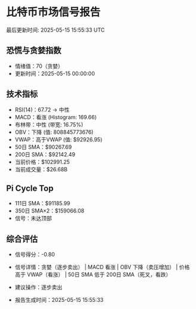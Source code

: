 # 比特币市场信号报告

最后更新时间: 2025-05-15 15:55:33 UTC

## 恐慌与贪婪指数
- 情绪值：70（贪婪）
- 更新时间：2025-05-15 00:00:00

## 技术指标
- RSI(14)：67.72 → 中性
- MACD：看涨 (Histogram: 169.66)
- 布林带：中性 (带宽: 16.75%)
- OBV：下降 (值: 808845773676)
- VWAP：高于VWAP (值: $92926.95)
- 50日 SMA：$90267.69
- 200日 SMA：$92142.49
- 当前价格：$102991.25
- 当前成交量：$26.68B

## Pi Cycle Top
- 111日 SMA：$91185.99
- 350日 SMA×2：$159066.08
- 信号：未达顶部

## 综合评估
- 信号得分：-0.80
- 信号详情：贪婪（逐步卖出） | MACD 看涨 | OBV 下降（卖压增加） | 价格高于 VWAP（看涨） | 50日 SMA 低于 200日 SMA（死叉，看跌）
- 建议操作：逐步卖出

- 报告生成时间：2025-05-15 15:55:33